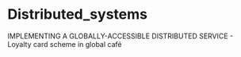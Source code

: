 # Distributed_systems
IMPLEMENTING A GLOBALLY-ACCESSIBLE DISTRIBUTED SERVICE - Loyalty card scheme in global café

